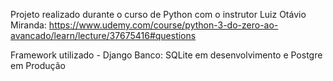 Projeto realizado durante o curso de Python com o instrutor Luiz Otávio Miranda:
https://www.udemy.com/course/python-3-do-zero-ao-avancado/learn/lecture/37675416#questions

Framework utilizado - Django
Banco: SQLite em desenvolvimento e Postgre em Produção
